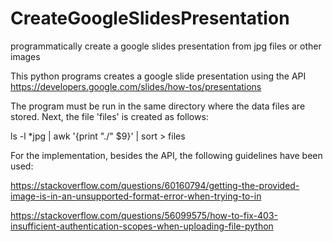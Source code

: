 # CreateGoogleSlidesPresentation
programmatically create a google slides presentation from jpg files or other images 

This python programs creates a google slide presentation using the API https://developers.google.com/slides/how-tos/presentations

The program must be run in the same directory where the data files are stored. Next, the file 'files' is created as follows:

ls -l *jpg | awk '{print "./" $9}' | sort > files

For the implementation, besides the API, the following guidelines have been used: 

https://stackoverflow.com/questions/60160794/getting-the-provided-image-is-in-an-unsupported-format-error-when-trying-to-in

https://stackoverflow.com/questions/56099575/how-to-fix-403-insufficient-authentication-scopes-when-uploading-file-python
